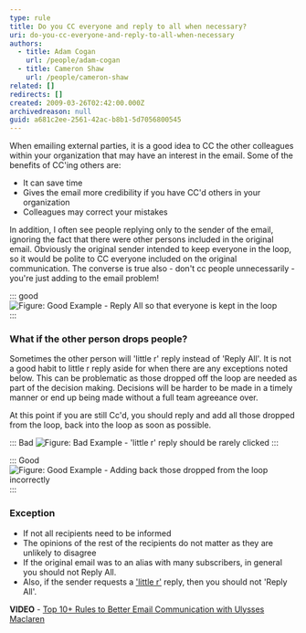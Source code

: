 ```yaml
---
type: rule
title: Do you CC everyone and reply to all when necessary?
uri: do-you-cc-everyone-and-reply-to-all-when-necessary
authors:
  - title: Adam Cogan
    url: /people/adam-cogan
  - title: Cameron Shaw
    url: /people/cameron-shaw
related: []
redirects: []
created: 2009-03-26T02:42:00.000Z
archivedreason: null
guid: a681c2ee-2561-42ac-b8b1-5d7056800545
---
```


When emailing external parties, it is a good idea to CC the other colleagues within your organization that may have an interest in the email. Some of the benefits of CC'ing others are:

* It can save time
* Gives the email more credibility if you have CC'd others in your organization
* Colleagues may correct your mistakes


<!--endintro-->

In addition, I often see people replying only to the sender of the email, ignoring the fact that there were other persons included in the original email. Obviously the original sender intended to keep everyone in the loop, so it would be polite to CC everyone included on the original communication. The converse is true also - don't cc people unnecessarily - you're just adding to the email problem!


::: good  
![Figure: Good Example - Reply All so that everyone is kept in the loop](2021-04-12_11-22-09.png)  
:::

### What if the other person drops people?

Sometimes the other person will 'little r' reply instead of 'Reply All'. It is not a good habit to little r reply aside for when there are any exceptions noted below. This can be problematic as those dropped off the loop are needed as part of the decision making. Decisions will be harder to be made in a timely manner or end up being made without a full team agreeance over.

At this point if you are still Cc'd, you should reply and add all those dropped from the loop, back into the loop as soon as possible.

::: Bad
![Figure: Bad Example - 'little r' reply should be rarely clicked](2021-04-12_11-22-10.png)
:::


::: Good
![Figure: Good Example - Adding back those dropped from the loop incorrectly](2021-04-12_11-30-35.png)
:::

### Exception

* If not all recipients need to be informed
* The opinions of the rest of the recipients do not matter as they are unlikely to disagree
* If the original email was to an alias with many subscribers, in general you should not Reply All.     
* Also, if the sender requests a     ['little r'](http://www.ssw.com.au/ssw/Redirect/Netlingo.htm) reply, then you should not 'Reply All'.


**VIDEO** - [Top 10+ Rules to Better Email Communication with Ulysses Maclaren](https://www.youtube.com/watch?v=LAqRokqq4jI)
